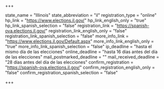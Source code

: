 +++

state_name = "Illinois"
state_abbreviation = "il"
registration_type = "online"
hp_link = "https://www.elections.il.gov/"
hp_link_english_only = "true"
hp_link_spanish_selection = "false"
registration_link = "https://spanish-ova.elections.il.gov/"
registration_link_english_only = "false"
registration_link_spanish_selection = "false"
more_info_link = "https://www.elections.il.gov/Default.aspx"
more_info_link_english_only = "true"
more_info_link_spanish_selection = "false"
ip_deadline = "hasta el mismo día de las elecciones"
online_deadline = "hasta 16 días antes del día de las elecciones"
mail_postmarked_deadline = ""
mail_received_deadline = "28 días antes del día de las elecciones"
confirm_registration = "https://spanish-ova.elections.il.gov/"
confirm_registration_english_only = "false"
confirm_registration_spanish_selection = "false"

+++